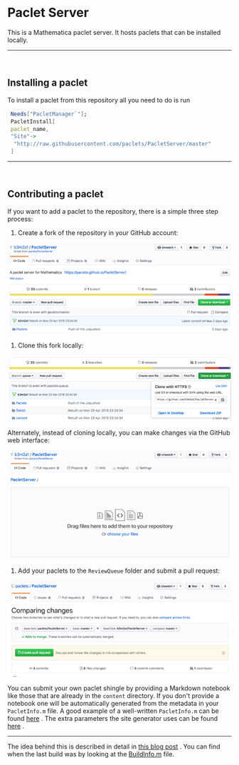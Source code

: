 <a id="paclet-server" style="width:0;height:0;margin:0;padding:0;">&zwnj;</a>

# Paclet Server

This is a Mathematica paclet server. It hosts paclets that can be installed locally.

---

<a id="installing-a-paclet" style="width:0;height:0;margin:0;padding:0;">&zwnj;</a>

## Installing a paclet

To install a paclet from this repository all you need to do is run

```mathematica
 Needs["PacletManager`"];
 PacletInstall[
 paclet_name,
 "Site"->
  "http://raw.githubusercontent.com/paclets/PacletServer/master"
 ]
```

---

<a id="contributing-a-paclet" style="width:0;height:0;margin:0;padding:0;">&zwnj;</a>

## Contributing a paclet

If you want to add a paclet to the repository, there is a simple three step process:

1. Create a fork of the repository in your GitHub account:

 ![readme-1938869243669002660](project/img/readme-1938869243669002660.png)

1. Clone this fork locally:

 ![readme-3602680150337386159](project/img/readme-3602680150337386159.png)

Alternately, instead of cloning locally, you can make changes via the GitHub web interface:

 ![readme-9114048340917843819](project/img/readme-9114048340917843819.png)

1. Add your paclets to the   ```ReviewQueue```  folder and submit a pull request:

 ![readme-535681948188610017](project/img/readme-535681948188610017.png)

You can submit your own paclet shingle by providing a Markdown notebook like those that are already in the  ```content```  directory. If you don't provide a notebook one will be automatically generated from the metadata in your  ```PacletInfo.m```  file. A good example of a well-written  ```PacletInfo.m```  can be found  [here](https://github.com/szhorvat/MaTeX/blob/master/MaTeX/PacletInfo.m) . The extra parameters the site generator uses can be found  [here](https://www.wolframcloud.com/objects/b3m2a1/home/building-a-mathematica-package-ecosystem-part-1.html#package-distribution) .

---

The idea behind this is described in detail in  [this blog post](https://www.wolframcloud.com/objects/b3m2a1/home/building-a-mathematica-package-ecosystem-part-1.html#main-content) . You can find when the last build was by looking at the  [BuildInfo.m](https://github.com/MathematicaPacletServer/PacletServer/blob/master/BuildInfo.m)  file.
